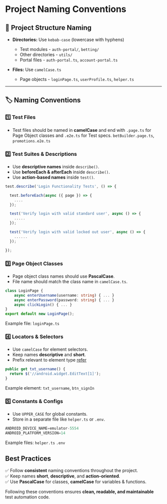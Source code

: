 # Project Naming Conventions

## 📂 Project Structure Naming
- **Directories:** Use `kebab-case` (lowercase with hyphens)  
  - Test modules - `auth-portal/`, `betting/`
  - Other directories - `utils/`
  - Portal files - `auth-portal.ts`, `account-portal.ts`
  
- **Files:** Use `camelCase.ts`
  - Page objects - `loginPage.ts`, `userProfile.ts`, `helper.ts`

---

## 🏷️ Naming Conventions
### 1️⃣ **Test Files**
- Test files should be named in **camelCase** and end with `.page.ts` for Page Object classes and `.e2e.ts` for Test specs.
   `betBuilder.page.ts`, `promotions.e2e.ts`

### 2️⃣ **Test Suites & Descriptions**
- Use **descriptive names** inside `describe()`.
- Use **beforeEach & afterEach** inside `describe()`.
- Use **action-based names** inside `test()`.

```typescript
test.describe('Login Functionality Tests', () => {

  test.beforeEach(async ({ page }) => {
    ....
  });

  test('Verify login with valid standard user', async () => {
    .....
  });

  test('Verify login with valid locked out user', async () => {
    ......
  });

});
```

### 3️⃣ **Page Object Classes**
- Page object class names should use **PascalCase**.
- File name should match the class name in `camelCase.ts`.

```typescript
class LoginPage {
    async enterUsername(username: string) { ... }
    async enterPassword(password: string) { ... }
    async clickLogin() { ... }
}
export default new LoginPage();
```
Example file: `loginPage.ts`

### 4️⃣ **Locators & Selectors**
- Use `camelCase` for element selectors.
- Keep names **descriptive** and **short**.
- Prefix relevant to element type [refer](https://coingaming.atlassian.net/wiki/spaces/CSP/pages/11078664301/Sportsbet+Mobile+Automation#Best-Practices-to-follow%3A) 

```typescript
public get txt_username() {
  return $('//android.widget.EditText[1]');
}
```
Example element: `txt_username`, `btn_signIn`

### 5️⃣ **Constants & Configs**
- Use `UPPER_CASE` for global constants.
- Store in a separate file like `helper.ts` or `.env`.

```typescript
ANDROID_DEVICE_NAME=emulator-5554
ANDROID_PLATFORM_VERSION=14
```
Example files: `helper.ts` `.env`



## Best Practices
✅ Follow **consistent** naming conventions throughout the project.  
✅ Keep names **short**, **descriptive**, and **action-oriented**.  
✅ Use **PascalCase** for classes, **camelCase** for variables & functions.  

Following these conventions ensures **clean, readable, and maintainable** test automation code. 
